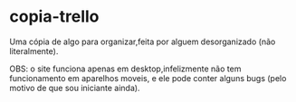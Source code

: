 # copia-trello
Uma cópia de algo para organizar,feita por alguem desorganizado (não literalmente).

OBS: o site funciona apenas em desktop,infelizmente não tem funcionamento em aparelhos moveis,
e ele pode conter alguns bugs (pelo motivo de que sou iniciante ainda).
